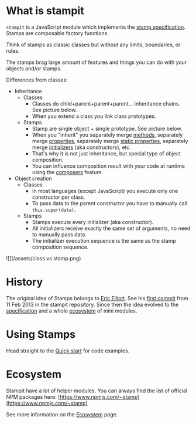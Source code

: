 # What is stampit

`stampit` is a JavaScript module which implements the [stamp specification](https://www.gitbook.com/book/stampit-org/docs/edit#). Stamps are composable factory functions.

Think of stamps as classic classes but without any limits, boundaries, or rules.

The stamps brag large amount of features and things you can do with your objects and/or stamps.

Differences from classes:

* Inheritance
  * Classes
    * Classes do child+parent+parent+parent... inheritance chains. See picture below.
    * When you extend a class you link class prototypes.
  * Stamps
    * Stamp are single object + single prototype. See picture below.
    * When you "inherit" you separately merge [methods](/methods.md), separately merge [properties](/properties.md), separately merge [static properties](/static-properties.md), separately merge [initializers](/initializers.md) \(aka constructors\), etc.
    * That's why it is not just inheritance, but special type of object composition.
    * You can influence composition result with your code at runtime using the [composers](/composers.md) feature.
* Object creation
  * Classes
    * In most languages \(except JavaScript\) you execute only one constructor per class.
    * To pass data to the parent constructor you have to manually call `this.super(data)`.
  * Stamps
    * Stamps execute every initializer \(aka constructor\).
    * All initializers receive exactly the same set of arguments, no need to manually pass data.
    * The initializer execution sequence is the same as the stamp composition sequence.



![](/assets/class vs stamp.png)

# History

The original idea of Stamps belongs to [Eric Elliott](https://ericelliottjs.com/). See his [first commit](https://github.com/stampit-org/stampit/commit/ac330e8537e349a9640bbe4a34c63150db445a20) from 11 Feb 2013 in the stampit repository. Since then the idea evolved to the [specification](/specification.md) and a whole [ecosystem](/ecosystem.md) of mini modules.

# Using Stamps

Head straight to the [Quick start](/start.md) for code examples.

# Ecosystem

Stampit have a lot of helper modules. You can always find the list of official NPM packages here: [https://www.npmjs.com/~stamp](https://www.npmjs.com/~stamp)

See more information on the [Ecosystem](/ecosystem.md) page.


